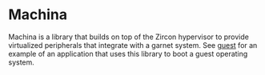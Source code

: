 # Machina

Machina is a library that builds on top of the Zircon hypervisor to provide
virtualized peripherals that integrate with a garnet system. See
[guest](../../bin/guest/README.md) for an example of an application that uses
this library to boot a guest operating system.
